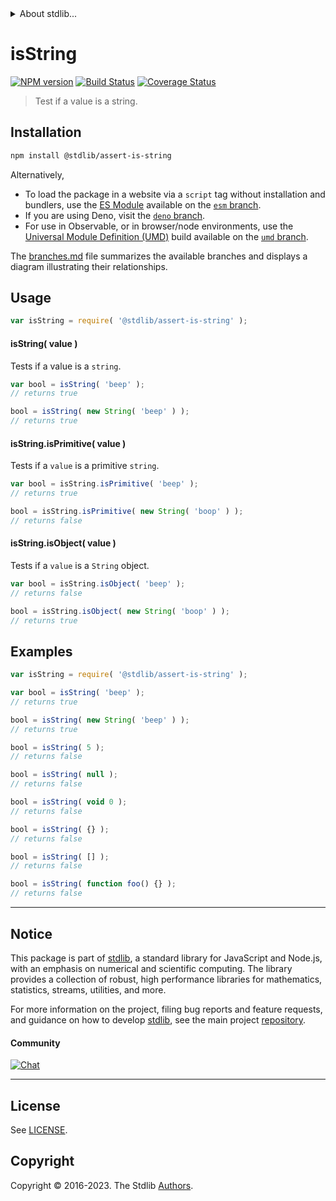 <!--

@license Apache-2.0

Copyright (c) 2018 The Stdlib Authors.

Licensed under the Apache License, Version 2.0 (the "License");
you may not use this file except in compliance with the License.
You may obtain a copy of the License at

   http://www.apache.org/licenses/LICENSE-2.0

Unless required by applicable law or agreed to in writing, software
distributed under the License is distributed on an "AS IS" BASIS,
WITHOUT WARRANTIES OR CONDITIONS OF ANY KIND, either express or implied.
See the License for the specific language governing permissions and
limitations under the License.

-->


<details>
  <summary>
    About stdlib...
  </summary>
  <p>We believe in a future in which the web is a preferred environment for numerical computation. To help realize this future, we've built stdlib. stdlib is a standard library, with an emphasis on numerical and scientific computation, written in JavaScript (and C) for execution in browsers and in Node.js.</p>
  <p>The library is fully decomposable, being architected in such a way that you can swap out and mix and match APIs and functionality to cater to your exact preferences and use cases.</p>
  <p>When you use stdlib, you can be absolutely certain that you are using the most thorough, rigorous, well-written, studied, documented, tested, measured, and high-quality code out there.</p>
  <p>To join us in bringing numerical computing to the web, get started by checking us out on <a href="https://github.com/stdlib-js/stdlib">GitHub</a>, and please consider <a href="https://opencollective.com/stdlib">financially supporting stdlib</a>. We greatly appreciate your continued support!</p>
</details>

# isString

[![NPM version][npm-image]][npm-url] [![Build Status][test-image]][test-url] [![Coverage Status][coverage-image]][coverage-url] <!-- [![dependencies][dependencies-image]][dependencies-url] -->

> Test if a value is a string.

<section class="installation">

## Installation

```bash
npm install @stdlib/assert-is-string
```

Alternatively,

-   To load the package in a website via a `script` tag without installation and bundlers, use the [ES Module][es-module] available on the [`esm` branch][esm-url].
-   If you are using Deno, visit the [`deno` branch][deno-url].
-   For use in Observable, or in browser/node environments, use the [Universal Module Definition (UMD)][umd] build available on the [`umd` branch][umd-url].

The [branches.md][branches-url] file summarizes the available branches and displays a diagram illustrating their relationships.

</section>

<section class="usage">

## Usage

```javascript
var isString = require( '@stdlib/assert-is-string' );
```

#### isString( value )

Tests if a value is a `string`.

<!-- eslint-disable no-new-wrappers -->

```javascript
var bool = isString( 'beep' );
// returns true

bool = isString( new String( 'beep' ) );
// returns true
```

#### isString.isPrimitive( value )

Tests if a `value` is a primitive `string`.

<!-- eslint-disable no-new-wrappers -->

```javascript
var bool = isString.isPrimitive( 'beep' );
// returns true

bool = isString.isPrimitive( new String( 'boop' ) );
// returns false
```

#### isString.isObject( value )

Tests if a `value` is a `String` object.

<!-- eslint-disable no-new-wrappers -->

```javascript
var bool = isString.isObject( 'beep' );
// returns false

bool = isString.isObject( new String( 'boop' ) );
// returns true
```

</section>

<!-- /.usage -->

<section class="examples">

## Examples

<!-- eslint-disable no-new-wrappers, no-restricted-syntax, no-empty-function -->

<!-- eslint no-undef: "error" -->

```javascript
var isString = require( '@stdlib/assert-is-string' );

var bool = isString( 'beep' );
// returns true

bool = isString( new String( 'beep' ) );
// returns true

bool = isString( 5 );
// returns false

bool = isString( null );
// returns false

bool = isString( void 0 );
// returns false

bool = isString( {} );
// returns false

bool = isString( [] );
// returns false

bool = isString( function foo() {} );
// returns false
```

</section>

<!-- /.examples -->

<!-- Section for related `stdlib` packages. Do not manually edit this section, as it is automatically populated. -->

<section class="related">

</section>

<!-- /.related -->

<!-- Section for all links. Make sure to keep an empty line after the `section` element and another before the `/section` close. -->


<section class="main-repo" >

* * *

## Notice

This package is part of [stdlib][stdlib], a standard library for JavaScript and Node.js, with an emphasis on numerical and scientific computing. The library provides a collection of robust, high performance libraries for mathematics, statistics, streams, utilities, and more.

For more information on the project, filing bug reports and feature requests, and guidance on how to develop [stdlib][stdlib], see the main project [repository][stdlib].

#### Community

[![Chat][chat-image]][chat-url]

---

## License

See [LICENSE][stdlib-license].


## Copyright

Copyright &copy; 2016-2023. The Stdlib [Authors][stdlib-authors].

</section>

<!-- /.stdlib -->

<!-- Section for all links. Make sure to keep an empty line after the `section` element and another before the `/section` close. -->

<section class="links">

[npm-image]: http://img.shields.io/npm/v/@stdlib/assert-is-string.svg
[npm-url]: https://npmjs.org/package/@stdlib/assert-is-string

[test-image]: https://github.com/stdlib-js/assert-is-string/actions/workflows/test.yml/badge.svg?branch=main
[test-url]: https://github.com/stdlib-js/assert-is-string/actions/workflows/test.yml?query=branch:main

[coverage-image]: https://img.shields.io/codecov/c/github/stdlib-js/assert-is-string/main.svg
[coverage-url]: https://codecov.io/github/stdlib-js/assert-is-string?branch=main

<!--

[dependencies-image]: https://img.shields.io/david/stdlib-js/assert-is-string.svg
[dependencies-url]: https://david-dm.org/stdlib-js/assert-is-string/main

-->

[chat-image]: https://img.shields.io/gitter/room/stdlib-js/stdlib.svg
[chat-url]: https://app.gitter.im/#/room/#stdlib-js_stdlib:gitter.im

[stdlib]: https://github.com/stdlib-js/stdlib

[stdlib-authors]: https://github.com/stdlib-js/stdlib/graphs/contributors

[umd]: https://github.com/umdjs/umd
[es-module]: https://developer.mozilla.org/en-US/docs/Web/JavaScript/Guide/Modules

[deno-url]: https://github.com/stdlib-js/assert-is-string/tree/deno
[umd-url]: https://github.com/stdlib-js/assert-is-string/tree/umd
[esm-url]: https://github.com/stdlib-js/assert-is-string/tree/esm
[branches-url]: https://github.com/stdlib-js/assert-is-string/blob/main/branches.md

[stdlib-license]: https://raw.githubusercontent.com/stdlib-js/assert-is-string/main/LICENSE

</section>

<!-- /.links -->
